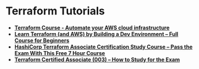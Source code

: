 # Terraform Tutorials
- [**Terraform Course - Automate your AWS cloud infrastructure**](https://www.youtube.com/watch?v=SLB_c_ayRMo)
- [**Learn Terraform (and AWS) by Building a Dev Environment – Full Course for Beginners**](https://www.youtube.com/watch?v=iRaai1IBlB0)
- [**HashiCorp Terraform Associate Certification Study Course – Pass the Exam With This Free 7 Hour Course**](https://www.freecodecamp.org/news/hashicorp-terraform-associate-certification-study-course-pass-the-exam-with-this-free-12-hour-course/)
- [**Terraform Certified Associate (003) – How to Study for the Exam**](https://www.freecodecamp.org/news/terraform-certified-associate-003-study-notes/)